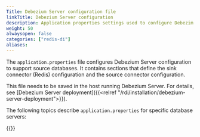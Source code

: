 ```yaml
---
Title: Debezium Server configuration file
linkTitle: Debezium Server configuration
description: Application properties settings used to configure Debezim Server for source database servers
weight: 50
alwaysopen: false
categories: ["redis-di"]
aliases: 
---
```


The `application.properties` file configures Debezium Server configuration to support source databases. It contains sections that define the sink connector (Redis) configuration and the source connector configuration.

This file needs to be saved in the host running Debezium Server.  For details, see [Debezium Server deployment]({{<relref "/rdi/installation/debezium-server-deployment">}}).

The following topics describe `application.properties` for specific database servers:

{{<allchildren style="h2" description="true">}}